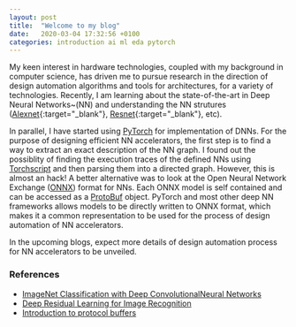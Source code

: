 ```yaml
---
layout: post
title:  "Welcome to my blog"
date:   2020-03-04 17:32:56 +0100
categories: introduction ai ml eda pytorch
---
```


My keen interest in hardware technologies, coupled with my background in computer science, has driven me to pursue research in the direction of design automation algorithms and tools for architectures, for a variety of technologies. Recently, I am learning about the state-of-the-art in Deep Neural Networks~(NN) and understanding the NN strutures ([Alexnet](https://papers.nips.cc/paper/4824-imagenet-classification-with-deep-convolutional-neural-networks.pdf){:target="_blank"}, [Resnet](https://arxiv.org/abs/1512.03385){:target="_blank"}, etc). 

In parallel, I have started using [PyTorch](https://pytorch.org/) for implementation of DNNs. For the purpose of designing efficient NN accelerators, the first step is to find a way to extract an exact description of the NN graph. I found out the possiblity of finding the execution traces of the defined NNs using [Torchscript](https://pytorch.org/docs/stable/jit.html#mixing-tracing-and-scripting) and then parsing them into a directed graph. However, this is almost an hack! A better alternative was to look at the Open Neural Network Exchange ([ONNX](https://onnx.ai/)) format for NNs. Each ONNX model is self contained and can be accessed as a [ProtoBuf](#proto) object. PyTorch and most other deep NN frameworks allows models to be directly written to ONNX format, which makes it a common representation to be used for the process of design automation of NN accelerators. 

In the upcoming blogs, expect more details of design automation process for NN accelerators to be unveiled. 




### References 
* <a name="alexnet" target="_blank"></a>[ImageNet Classification with Deep ConvolutionalNeural Networks](https://papers.nips.cc/paper/4824-imagenet-classification-with-deep-convolutional-neural-networks.pdf)
* <a name="resnet" target="_blank"></a>[Deep Residual Learning for Image Recognition](https://arxiv.org/abs/1512.03385)
* <a name="proto" target="_blank"></a>[Introduction to protocol buffers](https://developers.google.com/protocol-buffers/docs/overview)